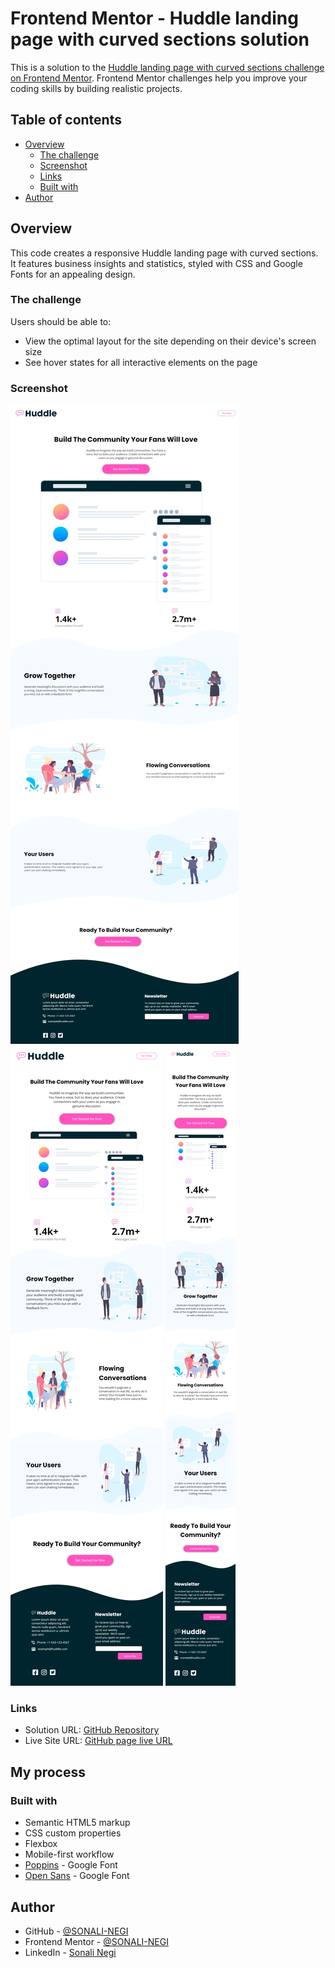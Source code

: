 # Frontend Mentor - Huddle landing page with curved sections solution

This is a solution to the [Huddle landing page with curved sections challenge on Frontend Mentor](https://www.frontendmentor.io/challenges/huddle-landing-page-with-curved-sections-5ca5ecd01e82137ec91a50f2). Frontend Mentor challenges help you improve your coding skills by building realistic projects. 

## Table of contents

- [Overview](#overview)
  - [The challenge](#the-challenge)
  - [Screenshot](#screenshot)
  - [Links](#links)
  - [Built with](#built-with)
- [Author](#author)


## Overview
This code creates a responsive Huddle landing page with curved sections. It features business insights and statistics, styled with CSS and Google Fonts for an appealing design.

### The challenge

Users should be able to:

- View the optimal layout for the site depending on their device's screen size
- See hover states for all interactive elements on the page

### Screenshot

![](./images/Desktop%20Design.jpeg)
![](./images/Tablet%20Design.png)
![](./images/Mobile%20Design.png)


### Links
- Solution URL: [GitHub Repository](https://github.com/SONALI-NEGI/huddle-landing-page-with-curved-sections-using-HTML-and-CSS.git)
- Live Site URL: [GitHub page live URL](https://sonali-negi.github.io/huddle-landing-page-with-curved-sections-using-HTML-and-CSS/)

## My process

### Built with

- Semantic HTML5 markup
- CSS custom properties
- Flexbox
- Mobile-first workflow
- [Poppins](https://fonts.google.com/specimen/Poppins) - Google Font
- [Open Sans](https://fonts.google.com/specimen/Open+Sans) - Google Font

## Author

- GitHub - [@SONALI-NEGI](https://github.com/SONALI-NEGI)
- Frontend Mentor - [@SONALI-NEGI](https://www.frontendmentor.io/profile/SONALI-NEGI)
- LinkedIn - [Sonali Negi](https://www.linkedin.com/in/negisonali/)

